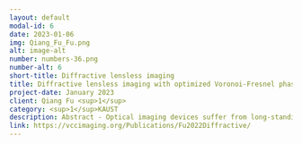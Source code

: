 ```yaml
---
layout: default
modal-id: 6
date: 2023-01-06
img: Qiang_Fu_Fu.png
alt: image-alt
number: numbers-36.png
number-alt: 6 
short-title: Diffractive lensless imaging
title: Diffractive lensless imaging with optimized Voronoi-Fresnel phase
project-date: January 2023
client: Qiang Fu <sup>1</sup>
category: <sup>1</sup>KAUST
description: Abstract - Optical imaging devices suffer from long-standing problems of bulky volume and high cost. We demonstrate a diffractive lensless camera with spatially-coded Voronoi-Fresnel phase for high quality imaging applications. The resulting device offers miniaturized form factor, while preserving rich optical information for various portable configurations.
link: https://vccimaging.org/Publications/Fu2022Diffractive/
---
```

